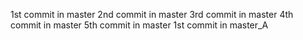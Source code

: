 1st commit in master
2nd commit in master
3rd commit in master
4th commit in master
5th commit in master
1st commit in master_A
